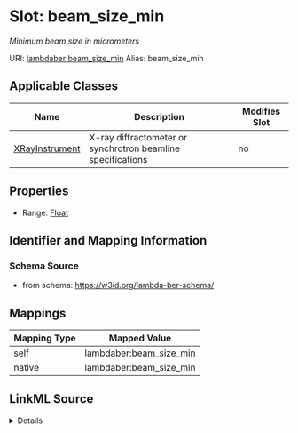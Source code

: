 

# Slot: beam_size_min 


_Minimum beam size in micrometers_





URI: [lambdaber:beam_size_min](https://w3id.org/lambda-ber-schema/beam_size_min)
Alias: beam_size_min

<!-- no inheritance hierarchy -->





## Applicable Classes

| Name | Description | Modifies Slot |
| --- | --- | --- |
| [XRayInstrument](XRayInstrument.md) | X-ray diffractometer or synchrotron beamline specifications |  no  |






## Properties

* Range: [Float](Float.md)




## Identifier and Mapping Information






### Schema Source


* from schema: https://w3id.org/lambda-ber-schema/




## Mappings

| Mapping Type | Mapped Value |
| ---  | ---  |
| self | lambdaber:beam_size_min |
| native | lambdaber:beam_size_min |




## LinkML Source

<details>
```yaml
name: beam_size_min
description: Minimum beam size in micrometers
from_schema: https://w3id.org/lambda-ber-schema/
rank: 1000
alias: beam_size_min
owner: XRayInstrument
domain_of:
- XRayInstrument
range: float

```
</details>